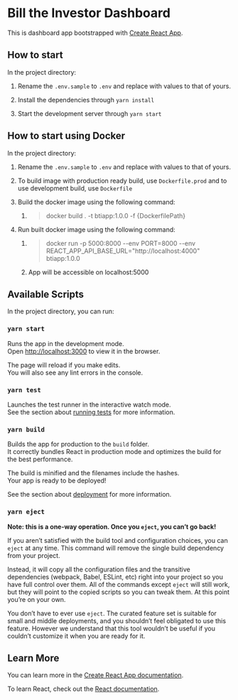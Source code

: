 # Bill the Investor Dashboard

This is dashboard app bootstrapped with [Create React App](https://github.com/facebook/create-react-app).

## How to start

In the project directory:

1. Rename the `.env.sample` to `.env` and replace with values to that of yours.

2. Install the dependencies through `yarn install`

3. Start the development server through `yarn start`

## How to start using Docker

In the project directory:

1. Rename the `.env.sample` to `.env` and replace with values to that of yours.

2. To build image with production ready build, use `Dockerfile.prod` and to use development build, use `Dockerfile`

3. Build the docker image using the following command:
   1. > docker build . -t btiapp:1.0.0 -f {DockerfilePath}

4. Run built docker image using the following command:
   1. > docker run -p 5000:8000 --env PORT=8000 --env REACT_APP_API_BASE_URL="http://localhost:4000" btiapp:1.0.0
   2. App will be accessible on localhost:5000

## Available Scripts

In the project directory, you can run:

### `yarn start`

Runs the app in the development mode.\
Open [http://localhost:3000](http://localhost:3000) to view it in the browser.

The page will reload if you make edits.\
You will also see any lint errors in the console.

### `yarn test`

Launches the test runner in the interactive watch mode.\
See the section about [running tests](https://facebook.github.io/create-react-app/docs/running-tests) for more information.

### `yarn build`

Builds the app for production to the `build` folder.\
It correctly bundles React in production mode and optimizes the build for the best performance.

The build is minified and the filenames include the hashes.\
Your app is ready to be deployed!

See the section about [deployment](https://facebook.github.io/create-react-app/docs/deployment) for more information.

### `yarn eject`

**Note: this is a one-way operation. Once you `eject`, you can’t go back!**

If you aren’t satisfied with the build tool and configuration choices, you can `eject` at any time. This command will remove the single build dependency from your project.

Instead, it will copy all the configuration files and the transitive dependencies (webpack, Babel, ESLint, etc) right into your project so you have full control over them. All of the commands except `eject` will still work, but they will point to the copied scripts so you can tweak them. At this point you’re on your own.

You don’t have to ever use `eject`. The curated feature set is suitable for small and middle deployments, and you shouldn’t feel obligated to use this feature. However we understand that this tool wouldn’t be useful if you couldn’t customize it when you are ready for it.

## Learn More

You can learn more in the [Create React App documentation](https://facebook.github.io/create-react-app/docs/getting-started).

To learn React, check out the [React documentation](https://reactjs.org/).
